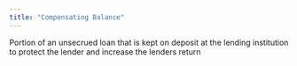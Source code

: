 ```yaml
---
title: "Compensating Balance"
---
```

Portion of an unsecrued loan that is kept on deposit at the lending institution to protect the lender and increase the lenders return

